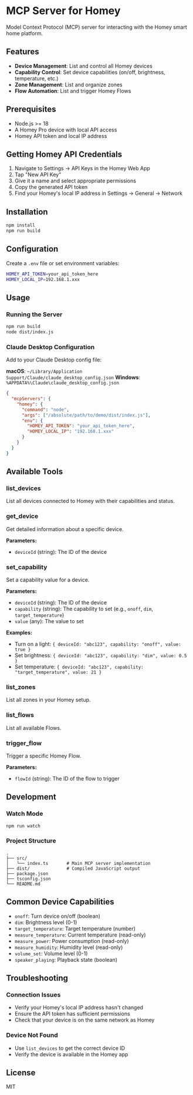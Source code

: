 # MCP Server for Homey

Model Context Protocol (MCP) server for interacting with the Homey smart home platform.

## Features

- **Device Management**: List and control all Homey devices
- **Capability Control**: Set device capabilities (on/off, brightness, temperature, etc.)
- **Zone Management**: List and organize zones
- **Flow Automation**: List and trigger Homey Flows

## Prerequisites

- Node.js >= 18
- A Homey Pro device with local API access
- Homey API token and local IP address

## Getting Homey API Credentials

1. Navigate to Settings → API Keys in the Homey Web App
2. Tap "New API Key"
3. Give it a name and select appropriate permissions
4. Copy the generated API token
5. Find your Homey's local IP address in Settings → General → Network

## Installation

```bash
npm install
npm run build
```

## Configuration

Create a `.env` file or set environment variables:

```bash
HOMEY_API_TOKEN=your_api_token_here
HOMEY_LOCAL_IP=192.168.1.xxx
```

## Usage

### Running the Server

```bash
npm run build
node dist/index.js
```

### Claude Desktop Configuration

Add to your Claude Desktop config file:

**macOS**: `~/Library/Application Support/Claude/claude_desktop_config.json`
**Windows**: `%APPDATA%\Claude\claude_desktop_config.json`

```json
{
  "mcpServers": {
    "homey": {
      "command": "node",
      "args": ["/absolute/path/to/demo/dist/index.js"],
      "env": {
        "HOMEY_API_TOKEN": "your_api_token_here",
        "HOMEY_LOCAL_IP": "192.168.1.xxx"
      }
    }
  }
}
```

## Available Tools

### list_devices
List all devices connected to Homey with their capabilities and status.

### get_device
Get detailed information about a specific device.

**Parameters:**
- `deviceId` (string): The ID of the device

### set_capability
Set a capability value for a device.

**Parameters:**
- `deviceId` (string): The ID of the device
- `capability` (string): The capability to set (e.g., `onoff`, `dim`, `target_temperature`)
- `value` (any): The value to set

**Examples:**
- Turn on a light: `{ deviceId: "abc123", capability: "onoff", value: true }`
- Set brightness: `{ deviceId: "abc123", capability: "dim", value: 0.5 }`
- Set temperature: `{ deviceId: "abc123", capability: "target_temperature", value: 21 }`

### list_zones
List all zones in your Homey setup.

### list_flows
List all available Flows.

### trigger_flow
Trigger a specific Homey Flow.

**Parameters:**
- `flowId` (string): The ID of the flow to trigger

## Development

### Watch Mode

```bash
npm run watch
```

### Project Structure

```
.
├── src/
│   └── index.ts       # Main MCP server implementation
├── dist/              # Compiled JavaScript output
├── package.json
├── tsconfig.json
└── README.md
```

## Common Device Capabilities

- `onoff`: Turn device on/off (boolean)
- `dim`: Brightness level (0-1)
- `target_temperature`: Target temperature (number)
- `measure_temperature`: Current temperature (read-only)
- `measure_power`: Power consumption (read-only)
- `measure_humidity`: Humidity level (read-only)
- `volume_set`: Volume level (0-1)
- `speaker_playing`: Playback state (boolean)

## Troubleshooting

### Connection Issues

- Verify your Homey's local IP address hasn't changed
- Ensure the API token has sufficient permissions
- Check that your device is on the same network as Homey

### Device Not Found

- Use `list_devices` to get the correct device ID
- Verify the device is available in the Homey app

## License

MIT
